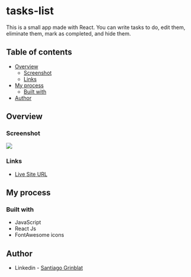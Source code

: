 # tasks-list
This is a small app made with React. You can write tasks to do, edit them, eliminate them, mark as completed, and hide them.

## Table of contents

- [Overview](#overview)
  - [Screenshot](#screenshot)
  - [Links](#links)
- [My process](#my-process)
  - [Built with](#built-with)
- [Author](#author)

## Overview

### Screenshot

![](./img/preview.jpg)

### Links

- [Live Site URL](https://sgrinblat.github.io/tasks-list/)

## My process

### Built with

- JavaScript
- React Js
- FontAwesome icons

## Author

- Linkedin - [Santiago Grinblat](https://www.linkedin.com/in/santiago-grinblat/)
